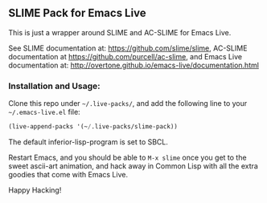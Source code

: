 ## SLIME Pack for Emacs Live

This is just a wrapper around SLIME and AC-SLIME for Emacs Live.

See SLIME documentation at: https://github.com/slime/slime, AC-SLIME documentation at https://github.com/purcell/ac-slime, and Emacs Live documentation at: http://overtone.github.io/emacs-live/documentation.html

### Installation and Usage:

Clone this repo under `~/.live-packs/`, and add the following line to your `~/.emacs-live.el` file:

```lisp
(live-append-packs '(~/.live-packs/slime-pack))
```

The default inferior-lisp-program is set to SBCL.

Restart Emacs, and you should be able to `M-x slime` once you get to the sweet ascii-art animation, and hack away in Common Lisp with all the extra goodies that come with Emacs Live.

Happy Hacking!
